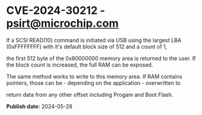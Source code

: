 # CVE-2024-30212 - psirt@microchip.com

If a SCSI READ(10) command is initiated via USB using the largest LBA 
(0xFFFFFFFF) with it's default block size of 512 and a count of 1,

the first 512 byte of the 0x80000000 memory area is returned to the 
user. If the block count is increased, the full RAM can be exposed.

The same method works to write to this memory area. If RAM contains 
pointers, those can be - depending on the application - overwritten to

return data from any other offset including Progam and Boot Flash.

**Publish date:** 2024-05-28

